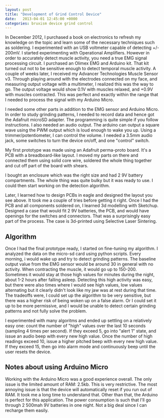 ```yaml
---
layout: post
title: "Development of Grind Control Device"
date:   2013-04-01 12:45:00 +0000
categories: bruxism device grind control
---
```

In December 2012, I purchased a book on electronics to refresh my knowledge on the topic and learn some of the necessary techniques such as soldering. I experimented with an USB voltmeter capable of detecting +/- 200mV. I started experimenting with Operational Amplifiers. However in order to accurately detect muscle activity, you need a true EMG signal processing circuit. I purchased an Olimex EMG and Arduino kit. That kit turned out not to be sensitive enough to detect temporal muscle activity. A couple of weeks later, I received my Advancer Technologies Muscle Sensor v3. Through playing around with the electrodes connected on my face, and measuring output voltage with a multimeter, I realized this was the way to go. The output voltage would show 0.1V with muscles relaxed, and +0.9V with muscles contracted. This was perfect and exactly within the range that I needed to process the signal with my Arduino Micro.

I needed some other parts in addition to the EMG sensor and Arduino Micro. In order to study grinding patterns, I needed to record data and hence got the Adafruit microSD adapter. The programming is quite simple if you follow instructions. I also needed an audio output. The arduino can output a square wave using the PWM output which is loud enough to wake you up. Using a trimmer/potentiometer, I can control the volume. I needed a 3.5mm audio jack, some switches to turn the device on/off, and one "control" switch.

My first prototype was made using an Adafruit perma-proto board. It's a PCB with a breadboard-like layout. I moved my parts on there and connected them using solid core wire, soldered the whole thing together and cut off part of the board with shears.

I bought an enclosure which was the right size and had 2 9V battery compartments. The whole thing was quite bulky but it was ready to use. I could then start working on the detection algorithm.

Later, I learned how to design PCBs in eagle and designed the layout you see above. It took me a couple of tries before getting it right. Once I had the PCB and all components soldered on, I learned 3d modelling with Sketchup. Designed a case that would fit 2 9V batteries, the PCB, and would have openings for the switches and connectors. That was a surprisingly easy part of the process. The case is 3d-printed using Selective Laser Sintering.

Algorithm
---------

Once I had the final prototype ready, I started on fine-tuning my algorithm. I analyzed the data on the micro-sd card using python scripts. Every morning, i would wake up and try to detect grinding patterns. The baseline output value from the EMG sensor would be around 30 in general with no activity. When contracting the muscle, it would go up to 150-200. Sometimes it would stay at those high values for minutes during the night, about 1-2 hours after falling asleep. Detecting this high activity was easy, but there were also times where I would see high values, low values alternating but it clearly didn't look like my jaw was at rest during that time. The tradeoffs were, I could set up the algorithm to be very sensitive, but there was a higher risk of being woken up on a false alarm. Or I could set it up to be more permissive, and I would be unable to detect certain grinding patterns and not fully solve the problem.

I experimented with many algoritms and ended up settling on a relatively easy one: count the number of "high" values over the last 10 seconds (sampling 4 times per second). If they exceed 5, go into "alert 1" state, and issue an audio beep with every new high value. Once the number of high readings exceed 10, issue a higher pitched beep with every new high value. If they exceed 15, then go into alarm mode and continuously beep until the user resets the device.

Notes about using Arduino Micro
-------------------------------

Working with the Arduino Micro was a good experience overall. The only issue is the limited amount of RAM: 2.5kb. This is very restrictive. The most annoying issue is that the device will automatically reset if you run out of RAM. It took me a long time to understand that. Other than that, the Arduino is perfect for this application. The power consumption is such that I'll go through 2 500mah 9V batteries in one night. Not a big deal since I can recharge them easily.